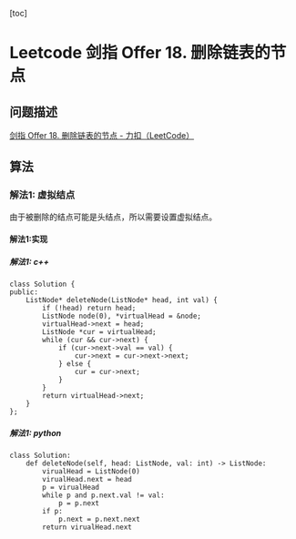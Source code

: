 [toc]

# Leetcode 剑指 Offer 18. 删除链表的节点

## 问题描述

[剑指 Offer 18. 删除链表的节点 - 力扣（LeetCode）](https://leetcode-cn.com/problems/shan-chu-lian-biao-de-jie-dian-lcof/)

## 算法

### 解法1: 虚拟结点

由于被删除的结点可能是头结点，所以需要设置虚拟结点。

#### 解法1:实现

##### 解法1: c++

```
class Solution {
public:
    ListNode* deleteNode(ListNode* head, int val) {
        if (!head) return head;
        ListNode node(0), *virtualHead = &node;
        virtualHead->next = head;
        ListNode *cur = virtualHead;
        while (cur && cur->next) {
            if (cur->next->val == val) {
                cur->next = cur->next->next;
            } else {
                cur = cur->next;
            }
        }
        return virtualHead->next;
    }
};
```


##### 解法1: python

```
class Solution:
    def deleteNode(self, head: ListNode, val: int) -> ListNode:
        virualHead = ListNode(0)
        virualHead.next = head
        p = virualHead
        while p and p.next.val != val:
            p = p.next
        if p:
            p.next = p.next.next
        return virualHead.next
```

